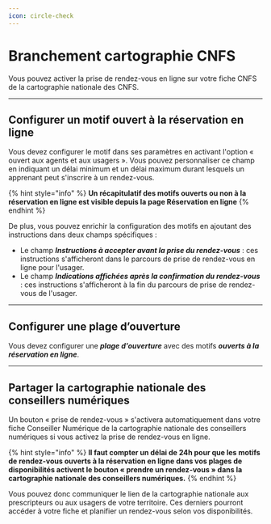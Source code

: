 ```yaml
---
icon: circle-check
---
```


# Branchement cartographie CNFS

Vous pouvez activer la prise de rendez-vous en ligne sur votre fiche CNFS de la cartographie nationale des CNFS.

***

## Configurer un motif ouvert à la réservation en ligne

Vous devez configurer le motif dans ses paramètres en activant l'option « ouvert aux agents et aux usagers ». Vous pouvez personnaliser ce champ en indiquant un délai minimum et un délai maximum durant lesquels un apprenant peut s'inscrire à un rendez-vous.

{% hint style="info" %}
**Un récapitulatif des motifs ouverts ou non à la réservation en ligne est visible depuis la page Réservation en ligne**
{% endhint %}

De plus, vous pouvez enrichir la configuration des motifs en ajoutant des instructions dans deux champs spécifiques :

* Le champ _**Instructions à accepter avant la prise du rendez-vous**_ : ces instructions s'afficheront dans le parcours de prise de rendez-vous en ligne pour l'usager.
* Le champ _**Indications affichées après la confirmation du rendez-vous**_ : ces instructions s'afficheront à la fin du parcours de prise de rendez-vous de l'usager.

***

## Configurer une plage d’ouverture

Vous devez configurer une _**plage d'ouverture**_ avec des motifs _**ouverts à la réservation en ligne**_.

***

## Partager la cartographie nationale des conseillers numériques

Un bouton « prise de rendez-vous » s'activera automatiquement dans votre fiche Conseiller Numérique de la cartographie nationale des conseillers numériques si vous activez la prise de rendez-vous en ligne.

{% hint style="info" %}
**Il faut compter un délai de 24h pour que les motifs de rendez-vous ouverts à la réservation en ligne dans vos plages de disponibilités activent le bouton « prendre un rendez-vous » dans la cartographie nationale des conseillers numériques.**
{% endhint %}

Vous pouvez donc communiquer le lien de la cartographie nationale aux prescripteurs ou aux usagers de votre territoire. Ces derniers pourront accéder à votre fiche et planifier un rendez-vous selon vos disponibilités.
